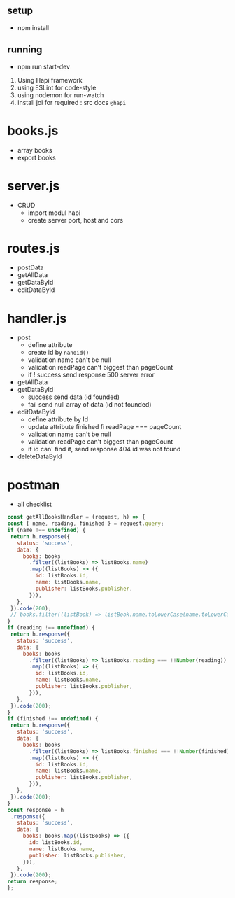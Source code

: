 ## setup
 - npm install
## running
 - npm run start-dev

 1. Using Hapi framework
 2. using ESLint for code-style
 3. using nodemon for run-watch
 4. install joi for required : src docs `@hapi`

 # books.js
  - array books
  - export books
 # server.js 
   * CRUD
     - import modul hapi 
     - create server port, host and cors
 # routes.js
   * postData
   * getAllData
   * getDataById
   * editDataById
 # handler.js
   * post
     - define attribute
     - create id by `nanoid()`
     - validation name can't be null
     - validation readPage can't biggest than pageCount
     - if ! success send response 500 server error
   * getAllData
   * getDataById
     - success send data (id founded)
     - fail send null array of data (id not founded)
   * editDataById
     - define attribute by Id
     - update attribute finished fi readPage === pageCount
     - validation name can't be null
     - validation readPage can't biggest than pageCount
     - if id can' find it, send response 404 id was not found
   * deleteDataById
 # postman
   * all checklist

   ```js
   const getAllBooksHandler = (request, h) => {
  const { name, reading, finished } = request.query;
  if (name !== undefined) {
    return h.response({
      status: 'success',
      data: {
        books: books
          .filter((listBooks) => listBooks.name)
          .map((listBooks) => ({
            id: listBooks.id,
            name: listBooks.name,
            publisher: listBooks.publisher,
          })),
      },
    }).code(200);
    // books.filter((listBook) => listBook.name.toLowerCase(name.toLowerCase()));
  }
  if (reading !== undefined) {
    return h.response({
      status: 'success',
      data: {
        books: books
          .filter((listBooks) => listBooks.reading === !!Number(reading))
          .map((listBooks) => ({
            id: listBooks.id,
            name: listBooks.name,
            publisher: listBooks.publisher,
          })),
      },
    }).code(200);
  }
  if (finished !== undefined) {
    return h.response({
      status: 'success',
      data: {
        books: books
          .filter((listBooks) => listBooks.finished === !!Number(finished))
          .map((listBooks) => ({
            id: listBooks.id,
            name: listBooks.name,
            publisher: listBooks.publisher,
          })),
      },
    }).code(200);
  }
  const response = h
    .response({
      status: 'success',
      data: {
        books: books.map((listBooks) => ({
          id: listBooks.id,
          name: listBooks.name,
          publisher: listBooks.publisher,
        })),
      },
    }).code(200);
  return response;
};
   ```